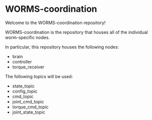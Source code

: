 # WORMS-coordination
Welcome to the WORMS-coordination repository!


WORMS-coordination is the repository that houses all of the individual worm-specific nodes. 

In particular, this repository houses the following nodes:
- brain
- controller
- torque_receiver

The following topics will be used:
- state_topic
- config_topic
- cmd_topic
- joint_cmd_topic
- torque_cmd_topic
- joint_state_topic

